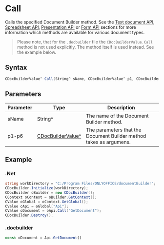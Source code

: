 # Call

Calls the specified Document Builder method. See the [Text document API](../../../../office-api/usage-api/text-document-api/text-document-api.md), [Spreadsheet API](../../../../office-api/usage-api/spreadsheet-api/spreadsheet-api.md), [Presentation API](../../../../office-api/usage-api/presentation-api/presentation-api.md) or [Form API](../../../../office-api/usage-api/Form%20API/Form%20API.md) sections for more information which methods are available for various document types.

> Please note, that for the `.docbuilder` file the `CDocBuilderValue.Call` method is not used explicitly. The method itself is used instead. See the example below.

## Syntax

```cs
CDocBuilderValue^ Call(String^ sName, CDocBuilderValue^ p1, CDocBuilderValue^ p2, CDocBuilderValue^ p3, CDocBuilderValue^ p4, CDocBuilderValue^ p5, CDocBuilderValue^ p6);
```

## Parameters

| Parameter | Type                                                         | Description                                                        |
| --------- | ------------------------------------------------------------ | ------------------------------------------------------------------ |
| sName     | String^                                                      | The name of the Document Builder method.                           |
| p1-p6     | [CDocBuilderValue^](../CDocBuilderValue/CDocBuilderValue.md) | The parameters that the Document Builder method takes as argumens. |

## Example

### .Net

```cs
string workDirectory = "C:/Program Files/ONLYOFFICE/documentBuilder";
CDocBuilder.Initialize(workDirectory);
CDocBuilder oBuilder = new CDocBuilder();
CContext oContext = oBuilder.GetContext();
CValue oGlobal = oContext.GetGlobal();
CValue oApi = oGlobal["Api"];
CValue oDocument = oApi.Call("GetDocument");
CDocBuilder.Destroy();
```

### .docbuilder

```ts
const oDocument = Api.GetDocument()
```
